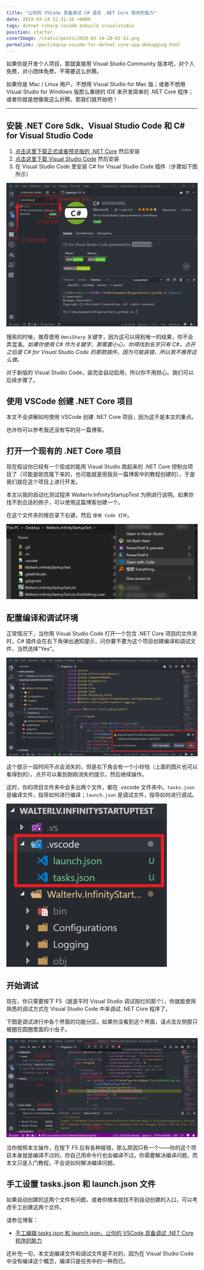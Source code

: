 ```yaml
---
title: "让你的 VSCode 具备调试 C# 语言 .NET Core 程序的能力"
date: 2019-03-14 22:31:16 +0800
tags: dotnet csharp vscode msbuild visualstudio
position: starter
coverImage: /static/posts/2019-03-14-20-01-52.png
permalink: /post/equip-vscode-for-dotnet-core-app-debugging.html
---
```


如果你是开发个人项目，那就直接用 Visual Studio Community 版本吧，对个人免费，对小团体免费，不需要这么折腾。

如果你是 Mac / Linux 用户，不想用 Visual Studio for Mac 版；或者不想用 Visual Studio for Windows 版那么重磅的 IDE 来开发简单的 .NET Core 程序；或者你就是想像我这么折腾，那我们就开始吧！

---

<div id="toc"></div>

## 安装 .NET Core Sdk、Visual Studio Code 和 C# for Visual Studio Code

1. [点击这里下载正式或者预览版的 .NET Core](https://dotnet.microsoft.com/download) 然后安装
2. [点击这里下载 Visual Studio Code](https://code.visualstudio.com/download) 然后安装
3. 在 Visual Studio Code 里安装 C# for Visual Studio Code 插件（步骤如下图所示）

![安装 C# for Visual Studio Code 插件](/static/posts/2019-03-14-20-01-52.png)

搜索的时候，推荐使用 `OmniSharp` 关键字，因为这可以得到唯一的结果，你不会弄混淆。*如果你使用 C# 作为关键字，那需要小心，你得找到名字只有 C#，点开之后是 C# for Visual Studio Code 的那款插件。因为可能装错，所以我不推荐这么做。*

对于新版的 Visual Studio Code，装完会自动启用，所以你不用担心。我们可以后续步骤了。

## 使用 VSCode 创建 .NET Core 项目

本文不会讲解如何使用 VSCode 创建 .NET Core 项目，因为这不是本文的重点。

也许你可以参考我还没有写的另一篇博客。

## 打开一个现有的 .NET Core 项目

现在假设你已经有一个现成的能用 Visual Studio 跑起来的 .NET Core 控制台项目了（可能是刚克隆下来的，也可能就是用我另一篇博客中的教程创建的），于是我们就在这个项目上进行开发。

本文以我的自动化测试程序 Walterlv.InfinityStartupTest 为例进行说明。如果你找不到合适的例子，可以使用这篇博客创建一个。

在这个文件夹的根目录下右键，然后 `使用 Code 打开`。

![使用 Visual Studio Code 打开文件夹](/static/posts/2019-03-14-20-14-15.png)

## 配置编译和调试环境

正常情况下，当你用 Visual Studio Code 打开一个包含 .NET Core 项目的文件夹时，C# 插件会在右下角弹出通知提示，问你要不要为这个项目创建编译和调试文件，当然选择“Yes”。

![创建编译和调试文件的提示](/static/posts/2019-03-14-20-23-09.png)

这个提示一段时间不点会消失的，但是右下角会有一个小铃铛（上面的图片也可以看得到的），点开可以看到刚刚消失的提示，然后继续操作。

这时，你的项目文件夹中会多出两个文件，都在 .vscode 文件夹中。`tasks.json` 是编译文件，指导如何进行编译；`launch.json` 是调试文件，指导如何进行调试。

![多出的编译文件和调试文件](/static/posts/2019-03-14-20-39-17.png)

## 开始调试

现在，你只需要按下 F5（就是平时 Visual Studio 调试按烂的那个），你就能使用熟悉的调试方式在 Visual Studio Code 中来调试 .NET Core 程序了。

下图是调试进行中各个界面的功能分区。如果你没看到这个界面，请点击左侧那只被圈在圆圈里面的小虫子。

![Visual Studio Code 中的 .NET Core 调试界面](/static/posts/2019-03-14-20-52-08.png)

当你按照本文操作，在按下 F5 后有各种报错，那么原因只有一个——你的这个项目本身就是编译不过的，你自己用命令行也会编译不过。你需要解决编译问题，而本文只是入门教程，不会说如何解决编译问题。

## 手工设置 tasks.json 和 launch.json 文件

如果自动创建的这两个文件有问题，或者你根本就找不到自动创建的入口，可以考虑手工创建这两个文件。

请参见博客：

- [手工编辑 tasks.json 和 launch.json，让你的 VSCode 具备调试 .NET Core 程序的能力](/post/equip-vscode-manually-for-dotnet-core-app-debugging)

还补充一句，本文说编译文件和调试文件是不对的，因为在 Visual Studio Code 中没有编译这个概念，编译只是任务中的一种而已。


